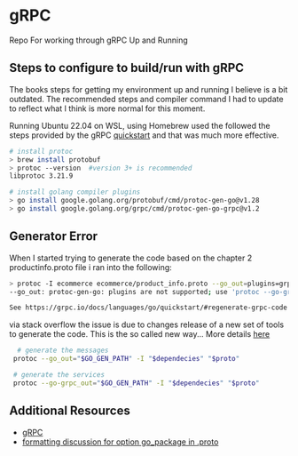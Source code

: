 # gRPC
Repo For working through gRPC Up and Running


## Steps to configure to build/run with gRPC
The books steps for getting my environment up and running I believe is a bit outdated.  The recommended steps and compiler command I had to update to reflect what I think is more normal for this moment.

Running Ubuntu 22.04 on WSL, using Homebrew used the followed the steps provided by the gRPC [quickstart][grpc-go-quickstart] and that was much more effective.

```bash
# install protoc
> brew install protobuf
> protoc --version  #version 3+ is recommended
libprotoc 3.21.9

# install golang compiler plugins 
> go install google.golang.org/protobuf/cmd/protoc-gen-go@v1.28
> go install google.golang.org/grpc/cmd/protoc-gen-go-grpc@v1.2
```

## Generator Error
When I started trying to generate the code based on the chapter 2 productinfo.proto file i ran into the following:

```bash
> protoc -I ecommerce ecommerce/product_info.proto --go_out=plugins=grpc:github.com/coldbeverage/productinfo/service/ecommerce
--go_out: protoc-gen-go: plugins are not supported; use 'protoc --go-grpc_out=...' to generate gRPC

See https://grpc.io/docs/languages/go/quickstart/#regenerate-grpc-code for more information.
```

via stack overflow the issue is due to changes release of a new set of tools to generate the code. This is the so called new way...  More details [here](https://stackoverflow.com/questions/60578892/protoc-gen-go-grpc-program-not-found-or-is-not-executable) 
```bash
  # generate the messages
 protoc --go_out="$GO_GEN_PATH" -I "$dependecies" "$proto"

 # generate the services
 protoc --go-grpc_out="$GO_GEN_PATH" -I "$dependecies" "$proto"
 ```


## Additional Resources 
- [gRPC](https://grpc.io/)
- [formatting discussion for option go_package in .proto][stackoverflow-link]

[stackoverflow-link]: https://stackoverflow.com/questions/61666805/correct-format-of-protoc-go-package
[grpc-go-quickstart]: https://grpc.io/docs/languages/go/quickstart/